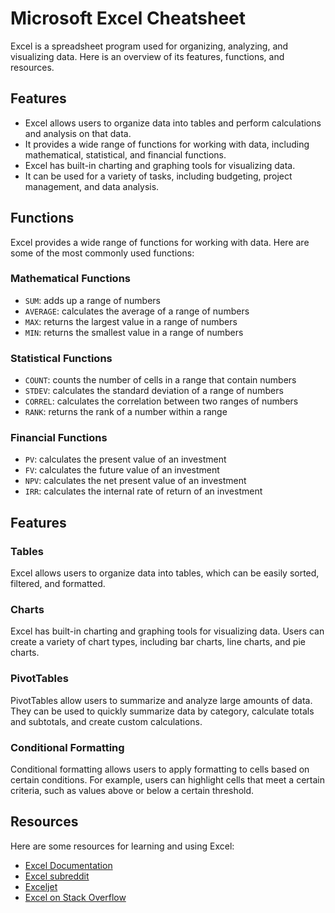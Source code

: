 # Microsoft Excel Cheatsheet

Excel is a spreadsheet program used for organizing, analyzing, and visualizing data. Here is an overview of its features, functions, and resources.

## Features

- Excel allows users to organize data into tables and perform calculations and analysis on that data.
- It provides a wide range of functions for working with data, including mathematical, statistical, and financial functions.
- Excel has built-in charting and graphing tools for visualizing data.
- It can be used for a variety of tasks, including budgeting, project management, and data analysis.

## Functions

Excel provides a wide range of functions for working with data. Here are some of the most commonly used functions:

### Mathematical Functions

- `SUM`: adds up a range of numbers
- `AVERAGE`: calculates the average of a range of numbers
- `MAX`: returns the largest value in a range of numbers
- `MIN`: returns the smallest value in a range of numbers

### Statistical Functions

- `COUNT`: counts the number of cells in a range that contain numbers
- `STDEV`: calculates the standard deviation of a range of numbers
- `CORREL`: calculates the correlation between two ranges of numbers
- `RANK`: returns the rank of a number within a range

### Financial Functions

- `PV`: calculates the present value of an investment
- `FV`: calculates the future value of an investment
- `NPV`: calculates the net present value of an investment
- `IRR`: calculates the internal rate of return of an investment

## Features

### Tables

Excel allows users to organize data into tables, which can be easily sorted, filtered, and formatted.

### Charts

Excel has built-in charting and graphing tools for visualizing data. Users can create a variety of chart types, including bar charts, line charts, and pie charts.

### PivotTables

PivotTables allow users to summarize and analyze large amounts of data. They can be used to quickly summarize data by category, calculate totals and subtotals, and create custom calculations.

### Conditional Formatting

Conditional formatting allows users to apply formatting to cells based on certain conditions. For example, users can highlight cells that meet a certain criteria, such as values above or below a certain threshold.

## Resources

Here are some resources for learning and using Excel:

- [Excel Documentation](https://support.microsoft.com/en-us/office/excel-for-windows-documentation-8a946f6f-150e-4416-a742-8f6a2696d2fa)
- [Excel subreddit](https://www.reddit.com/r/excel/)
- [Exceljet](https://exceljet.net/)
- [Excel on Stack Overflow](https://stackoverflow.com/questions/tagged/excel)

